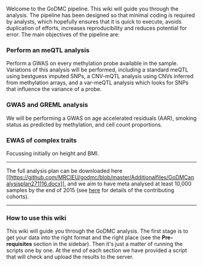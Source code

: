 Welcome to the GoDMC pipeline. This wiki will guide you through the analysis. The pipeline has been designed so that minimal coding is required by analysts, which hopefully ensures that it is quick to execute, avoids duplication of efforts, increases reproducibility and reduces potential for error. The main objectives of the pipeline are:

### Perform an meQTL analysis
Perform a GWAS on every methylation probe available in the sample. Variations of this analysis will be performed, including a standard meQTL using bestguess imputed SNPs, a CNV-mQTL analysis using CNVs inferred from methylation arrays, and a var-meQTL analysis which looks for SNPs that influence the variance of a probe. 

### GWAS and GREML analysis
We will be performing a GWAS on age accelerated residuals (AAR), smoking status as predicted by methylation, and cell count proportions.

### EWAS of complex traits
Focussing initially on height and BMI.

---

The full analysis plan can be downloaded here [[https://github.com/MRCIEU/godmc/blob/master/Additionalfiles/GoDMCanalysisplan271116.docx]], and we aim to have meta analysed at least 10,000 samples by the end of 2015 (see [here](https://docs.google.com/spreadsheets/d/1iOr0ZyLr8OOmhOsHLCxoBEhanJ2K_LZG-X1YrnDFyRc/edit?usp=sharing) for details of the contributing cohorts).

---

### How to use this wiki

This wiki will guide you through the GoDMC analysis. The first stage is to get your data into the right format and the right place (see the **Pre-requisites** section in the sidebar). Then it's just a matter of running the scripts one by one. At the end of each section we have provided a script that will check and upload the results to the server.